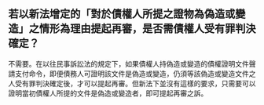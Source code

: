 ## 若以新法增定的「對於債權人所提之證物為偽造或變造」之情形為理由提起再審，是否需債權人受有罪判決確定？

不需要。在以往民事訴訟法的規定下，如果債權人持偽造或變造的債權證明文件聲請支付命令，即便債務人可證明該文件是偽造或變造，仍須等該偽造或變造文件之人受有罪判決確定後，才可以提起再審。但新法下並沒有這樣的要求，只需要可以證明當初債權人所提的文件是偽造或變造者，即可提起再審之訴。
